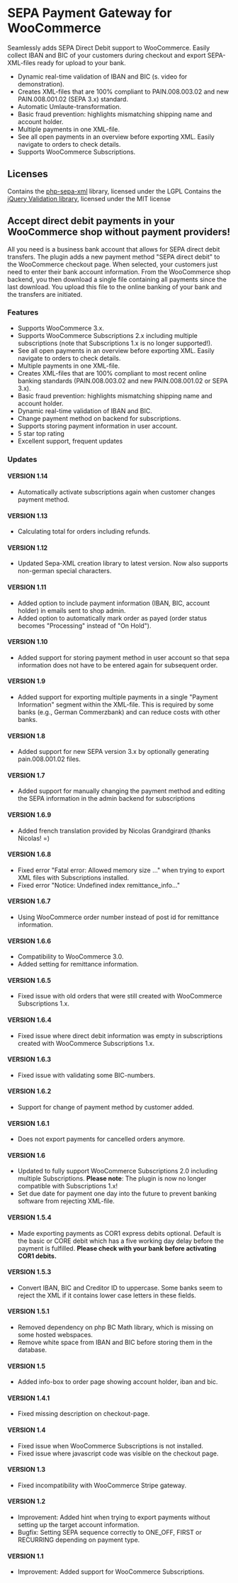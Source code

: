 # SEPA Payment Gateway for WooCommerce

Seamlessly adds SEPA Direct Debit support to WooCommerce. Easily collect IBAN and BIC of your
customers during checkout and export SEPA-XML-files ready for upload to your bank.

* Dynamic real-time validation of IBAN and BIC (s. video for demonstration).
* Creates XML-files that are 100% compliant to PAIN.008.003.02 and new PAIN.008.001.02 (SEPA 3.x) standard.
* Automatic Umlaute-transformation.
* Basic fraud prevention: highlights mismatching shipping name and account holder.
* Multiple payments in one XML-file.
* See all open payments in an overview before exporting XML. Easily navigate to orders to check details.
* Supports WooCommerce Subscriptions.

## Licenses

Contains the [php-sepa-xml](https://github.com/php-sepa-xml/php-sepa-xml) library, licensed under the LGPL
Contains the [jQuery Validation library](https://github.com/jzaefferer/jqueryvalidation/), licensed under the MIT license

Accept direct debit payments in your WooCommerce shop without payment providers!
--------------------------------------------------------------------------------

All you need is a business bank account that allows for SEPA direct debit transfers. The plugin adds a new payment method "SEPA direct debit" to the WooCommerce checkout page. When selected, your customers just need to enter their bank account information. From the WooCommerce shop backend, you then download a single file containing all payments since the last download. You upload this file to the online banking of your bank and the transfers are initiated.

### Features

-   Supports WooCommerce 3.x.
-   Supports WooCommerce Subscriptions 2.x including multiple subscriptions (note that Subscriptions 1.x is no longer supported!).
-   See all open payments in an overview before exporting XML. Easily navigate to orders to check details.
-   Multiple payments in one XML-file.
-   Creates XML-files that are 100% compliant to most recent online banking standards (PAIN.008.003.02 and new PAIN.008.001.02 or SEPA 3.x).
-   Basic fraud prevention: highlights mismatching shipping name and account holder.
-   Dynamic real-time validation of IBAN and BIC.
-   Change payment method on backend for subscriptions.
-   Supports storing payment information in user account.
-   5 star top rating
-   Excellent support, frequent updates

### Updates

#### VERSION 1.14

-   Automatically activate subscriptions again when customer changes payment method.

#### VERSION 1.13

-   Calculating total for orders including refunds.

#### VERSION 1.12

-   Updated Sepa-XML creation library to latest version. Now also supports non-german special characters.

#### VERSION 1.11

-   Added option to include payment information (IBAN, BIC, account holder) in emails sent to shop admin.
-   Added option to automatically mark order as payed (order status becomes "Processing" instead of "On Hold").

#### VERSION 1.10

-   Added support for storing payment method in user account so that sepa information does not have to be entered again for subsequent order.

#### VERSION 1.9

-   Added support for exporting multiple payments in a single "Payment Information" segment within the XML-file. This is required by some banks (e.g., German Commerzbank) and can reduce costs with other banks.

#### VERSION 1.8

-   Added support for new SEPA version 3.x by optionally generating pain.008.001.02 files.

#### VERSION 1.7

-   Added support for manually changing the payment method and editing the SEPA information in the admin backend for subscriptions

#### VERSION 1.6.9

-   Added french translation provided by Nicolas Grandgirard (thanks Nicolas! =)

#### VERSION 1.6.8

-   Fixed error "Fatal error: Allowed memory size ..." when trying to export XML files with Subscriptions installed.
-   Fixed error "Notice: Undefined index remittance_info..."

#### VERSION 1.6.7

-   Using WooCommerce order number instead of post id for remittance information.

#### VERSION 1.6.6

-   Compatibility to WooCommerce 3.0.
-   Added setting for remittance information.

#### VERSION 1.6.5

-   Fixed issue with old orders that were still created with WooCommerce Subscriptions 1.x.

#### VERSION 1.6.4

-   Fixed issue where direct debit information was empty in subscriptions created with WooCommerce Subscriptions 1.x.

#### VERSION 1.6.3

-   Fixed issue with validating some BIC-numbers.

#### VERSION 1.6.2

-   Support for change of payment method by customer added.

#### VERSION 1.6.1

-   Does not export payments for cancelled orders anymore.

#### VERSION 1.6

-   Updated to fully support WooCommerce Subscriptions 2.0 including multiple Subscriptions. **Please note**: The plugin is now no longer compatible with Subscriptions 1.x!
-   Set due date for payment one day into the future to prevent banking software from rejecting XML-file.

#### VERSION 1.5.4

-   Made exporting payments as COR1 express debits optional. Default is the basic or CORE debit which has a five working day delay before the payment is fulfilled. **Please check with your bank before activating COR1 debits.**

#### VERSION 1.5.3

-   Convert IBAN, BIC and Creditor ID to uppercase. Some banks seem to reject the XML if it contains lower case letters in these fields.

#### VERSION 1.5.1

-   Removed dependency on php BC Math library, which is missing on some hosted webspaces.
-   Remove white space from IBAN and BIC before storing them in the database.

#### VERSION 1.5

-   Added info-box to order page showing account holder, iban and bic.

#### VERSION 1.4.1

-   Fixed missing description on checkout-page.

#### VERSION 1.4

-   Fixed issue when WooCommerce Subscriptions is not installed.
-   Fixed issue where javascript code was visible on the checkout page.

#### VERSION 1.3

-   Fixed incompatibility with WooCommerce Stripe gateway.

#### VERSION 1.2

-   Improvement: Added hint when trying to export payments without setting up the target account information.
-   Bugfix: Setting SEPA sequence correctly to ONE_OFF, FIRST or RECURRING depending on payment type.

#### VERSION 1.1

-   Improvement: Added support for WooCommerce Subscriptions.